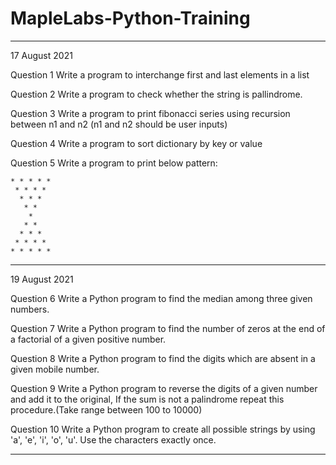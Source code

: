 # MapleLabs-Python-Training


---------------------------------------------------------------------------------------------------
17 August 2021

Question 1
Write a program to interchange first and last elements in a list

Question 2
Write a program to check whether the string is pallindrome.

Question 3
Write a program to print fibonacci series using recursion between 
n1 and n2 (n1 and n2 should be user inputs)

Question 4
Write a program to sort dictionary by key or value

Question 5
Write a program  to print below pattern:
	
	* * * * *
	 * * * *
	  * * *
	   * *
	    *
	   * *
	  * * *
	 * * * *
	* * * * *
  
---------------------------------------------------------------------------------------------------
19 August 2021


Question 6
Write a Python program to find the median among three given numbers.

Question 7
Write a Python program to find the number of zeros at the end of a factorial of a given positive number.

Question 8
Write a Python program to find the digits which are absent in a given mobile number.

Question 9
Write a Python program to reverse the digits of a given number and add it to the original, If the sum is not a palindrome repeat this procedure.(Take range between 100 to 10000)

Question 10
Write a Python program to create all possible strings by using 'a', 'e', 'i', 'o', 'u'. Use the characters exactly once.

-----------------------------------------------------------------------------------------------------